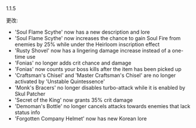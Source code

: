 1.1.5

更改:
- 'Soul Flame Scythe' now has a new description and lore
- 'Soul Flame Scythe' now increases the chance to gain Soul Fire from enemies by 25% while under the Heirloom inscription effect
- 'Rusty Shovel' now has a lingering damage increase instead of a one-time use
- 'Fonias' no longer adds crit chance and damage
- 'Fonias' now counts your boss kills after the item has been picked up
- 'Craftsman's Chisel' and 'Master Craftsman's Chisel' are no longer activated by 'Unstable Quintessence'
- 'Monk's Bracers' no longer disables turbo-attack while it is enabled by Skul Patcher
- 'Secret of the King' now grants 35% crit damage
- 'Demoman's Bottle' no longer cancels attacks towards enemies that lack status info
- 'Forgotten Company Helmet' now has new Korean lore
